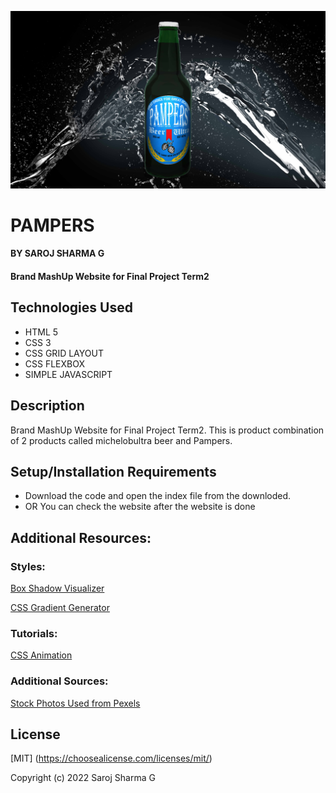 ![header image](/images/our-brew-background.jpg "Pampers Product Mashup")
# PAMPERS 

#### BY SAROJ SHARMA G

#### Brand MashUp Website for Final Project Term2

## Technologies Used

* HTML 5
* CSS 3
* CSS GRID LAYOUT
* CSS FLEXBOX
* SIMPLE JAVASCRIPT 


## Description
Brand MashUp Website for Final Project Term2. This is product combination of 2 products called michelobultra beer and Pampers.




## Setup/Installation Requirements

* Download the code and open the index file from the downloded.
* OR You can check the website after the website is done 

## Additional Resources:

### Styles:
[Box Shadow Visualizer](https://www.cssmatic.com/box-shadow 'CSSMatic')

[CSS Gradient Generator](https://cssgradient.io/ 'CSSGradient.io') 

### Tutorials:
[CSS Animation](https://developer.mozilla.org/en-US/docs/Web/CSS/animation 'MDN web docs')

### Additional Sources:

[Stock Photos Used from Pexels](https://www.pexels.com/ 'Pexels')

## License

[MIT] (https://choosealicense.com/licenses/mit/) 

Copyright (c) 2022 Saroj Sharma G
